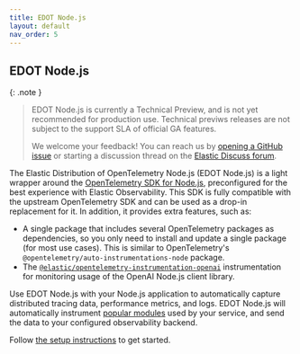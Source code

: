 ```yaml
---
title: EDOT Node.js
layout: default
nav_order: 5
---
```


## EDOT Node.js

{: .note }
> EDOT Node.js is currently a Technical Preview, and is not yet recommended for production use. Technical previws releases are not subject to the support SLA of official GA features.
>
> We welcome your feedback! You can reach us by [opening a GitHub issue](https://github.com/elastic/elastic-otel-node/issues) or starting a discussion thread on the [Elastic Discuss forum](https://discuss.elastic.co/tags/c/observability/apm/58/nodejs).

The Elastic Distribution of OpenTelemetry Node.js (EDOT Node.js) is a light wrapper around the [OpenTelemetry SDK for Node.js](https://opentelemetry.io/docs/languages/js), preconfigured for the best experience with Elastic Observability. This SDK is fully compatible with the upstream OpenTelemetry SDK and can be used as a drop-in replacement for it. In addition, it provides extra features, such as:

- A single package that includes several OpenTelemetry packages as dependencies, so you only need to install and update a single package (for most use cases). This is similar to OpenTelemetry's `@opentelemetry/auto-instrumentations-node` package.
- The [`@elastic/opentelemetry-instrumentation-openai`](https://github.com/elastic/elastic-otel-node/tree/main/packages/instrumentation-openai#readme) instrumentation for monitoring usage of the OpenAI Node.js client library.

Use EDOT Node.js with your Node.js application to automatically capture distributed tracing data, performance metrics, and logs. EDOT Node.js will automatically instrument [popular modules](./supported-technologies#instrumentations) used by your service, and send the data to your configured observability backend.

Follow [the setup instructions](./setup) to get started.
